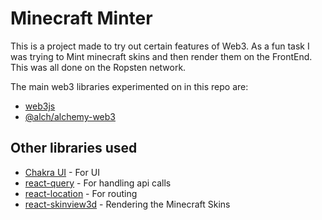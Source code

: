 # Minecraft Minter

This is a project made to try out certain features of Web3. As a fun task I was trying to Mint minecraft skins and then render them on the FrontEnd. This was all done on the Ropsten network.

The main web3 libraries experimented on in this repo are:

- [web3js](https://web3js.readthedocs.io/en/v1.5.2/)
- [@alch/alchemy-web3](https://www.npmjs.com/package/@alch/alchemy-web3)

## Other libraries used

- [Chakra UI](https://chakra-ui.com/) - For UI
- [react-query](https://react-query.tanstack.com/) - For handling api calls
- [react-location](https://react-location.tanstack.com/) - For routing
- [react-skinview3d](https://github.com/Hacksore/react-skinview3d) - Rendering the Minecraft Skins

